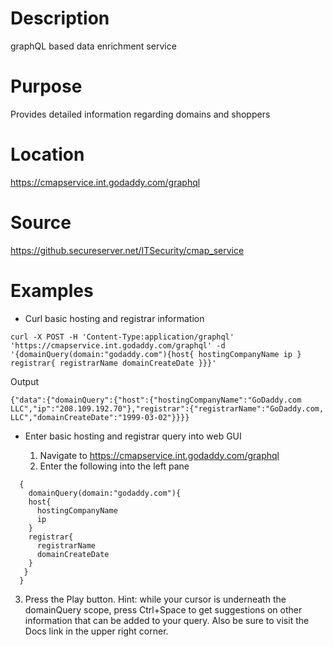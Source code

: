 # Description
graphQL based data enrichment service

# Purpose
Provides detailed information regarding domains and shoppers

# Location
https://cmapservice.int.godaddy.com/graphql

# Source
https://github.secureserver.net/ITSecurity/cmap_service

# Examples

* Curl basic hosting and registrar information
```
curl -X POST -H 'Content-Type:application/graphql' 'https://cmapservice.int.godaddy.com/graphql' -d '{domainQuery(domain:"godaddy.com"){host{ hostingCompanyName ip } registrar{ registrarName domainCreateDate }}}'
```
Output
```
{"data":{"domainQuery":{"host":{"hostingCompanyName":"GoDaddy.com LLC","ip":"208.109.192.70"},"registrar":{"registrarName":"GoDaddy.com, LLC","domainCreateDate":"1999-03-02"}}}}
```

* Enter basic hosting and registrar query into web GUI

  1. Navigate to https://cmapservice.int.godaddy.com/graphql
  2. Enter the following into the left pane
```
  {
    domainQuery(domain:"godaddy.com"){
    host{
      hostingCompanyName
      ip
    }
    registrar{
      registrarName
      domainCreateDate
    }
   }
  }
```
  3. Press the Play button. Hint: while your cursor is underneath the domainQuery scope, press Ctrl+Space to get suggestions on other information that can be added to your query. Also be sure to visit the Docs link in the upper right corner.
